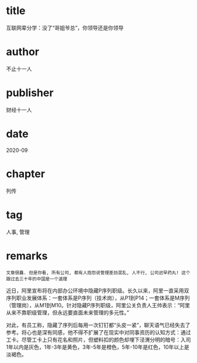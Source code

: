# title
互联网辈分学：没了“哥姐爷总”，你领导还是你领导

# author
不止十一人

# publisher
财经十一人

# date
2020-09

# chapter
列传

# tag
人事, 管理

# remarks
`文章很蠢. 但是你看, 所有公司, 都有人抱怨说管理差劲混乱, 人不行, 公司迟早药丸! 这个跟过去三十年的中国是一个道理`

近日，阿里宣布将在内部办公环境中隐藏P序列职级。长久以来，阿里一直采用双序列职业发展体系：一套体系是P序列（技术岗），从P1到P14；一套体系是M序列（管理岗），从M1到M10。针对隐藏P序列职级，阿里公关负责人王帅表示：“阿里从来不靠职级管理，但永远要直面未来管理的多元性。”

对此，有员工称，隐藏了序列后每用一次钉钉都“头皮一紧”，聊天语气已经失去了参考。将心也是深有同感，他不得不扩展了在现实中对同事资历的认知方式：通过工卡。尽管工卡上只有花名和照片，但塑料扣的颜色却埋下泾渭分明的暗号：入司1年以内是灰色，1年-3年是黄色，3年-5年是橙色，5年-10年是红色，10年以上是淡褐色。
